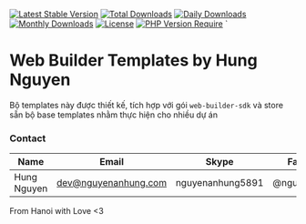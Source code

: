 [![Latest Stable Version](https://img.shields.io/packagist/v/web-builder-sdk/templates.svg?style=flat-square)](https://packagist.org/packages/web-builder-sdk/templates)
[![Total Downloads](https://img.shields.io/packagist/dt/web-builder-sdk/templates.svg?style=flat-square)](https://packagist.org/packages/web-builder-sdk/templates)
[![Daily Downloads](https://img.shields.io/packagist/dd/web-builder-sdk/templates.svg?style=flat-square)](https://packagist.org/packages/web-builder-sdk/templates)
[![Monthly Downloads](https://img.shields.io/packagist/dm/web-builder-sdk/templates.svg?style=flat-square)](https://packagist.org/packages/web-builder-sdk/templates)
[![License](https://img.shields.io/packagist/l/web-builder-sdk/templates.svg?style=flat-square)](https://packagist.org/packages/web-builder-sdk/templates)
[![PHP Version Require](https://img.shields.io/packagist/dependency-v/web-builder-sdk/templates/php)](https://packagist.org/packages/web-builder-sdk/templates)
`
# Web Builder Templates by Hung Nguyen

Bộ templates này được thiết kế, tích hợp với gói `web-builder-sdk` và store sẵn bộ base templates nhằm thực hiện cho nhiều dự án

### Contact

| Name        | Email                | Skype            | Facebook      |
|-------------|----------------------|------------------|---------------|
| Hung Nguyen | dev@nguyenanhung.com | nguyenanhung5891 | @nguyenanhung |

From Hanoi with Love <3
